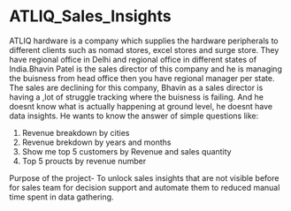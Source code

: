 # ATLIQ_Sales_Insights

ATLIQ hardware is a company which supplies the hardware peripherals to different clients such as
 nomad stores, excel stores and surge store. They have regional office in Delhi and regional office in different states
of India.Bhavin Patel is the sales director of this company and he is managing the buisness from head office then 
you have regional manager per state.  The sales are declining for this company, Bhavin as a sales director is having
a ,lot of struggle tracking where the buisness is failing. And he doesnt know what is actually happening at ground 
level, he doesnt have data insights. He wants to know the answer of simple questions like:
1. Revenue breakdown by cities
2. Revenue brekdown by years and months
3. Show me top 5 customers by Revenue and sales quantity
4. Top 5 proucts by revenue number

Purpose of the project- To unlock sales insights that are not visible before for sales team for decision support and
automate them to reduced manual time spent in data gathering.

